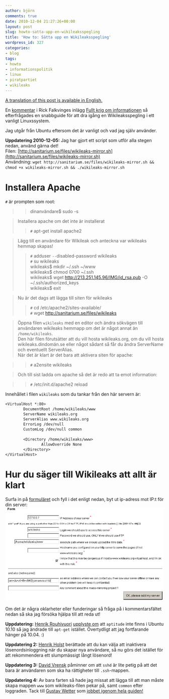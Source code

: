 ```yaml
---
author: björn
comments: true
date: 2010-12-04 21:27:26+00:00
layout: post
slug: howto-satta-upp-en-wikileaksspegling
title: 'How to: Sätta upp en Wikileaksspegling'
wordpress_id: 327
categories:
- blog
tags:
- howto
- informationspolitik
- linux
- piratpartiet
- wikileaks
---
```


[A translation of this post is available in English.](/blog/2010/12/howto-setting-up-a-wikileaks-mirror/)

En [kommentar] i Rick Falkvinges inlägg [Fullt krig om informationen][infokrig]
så efterfrågades en snabbguide för att dra igång en Wikileaksspegling i ett
vanligt Linuxssystem.

Jag utgår från Ubuntu eftersom det är vanligt och vad jag själv använder.

**Uppdatering 2010-12-05:** Jag har gjort ett script som utför alla stegen nedan, använd gärna det!   
Filen: [http://sanitarium.se/files/wikileaks-mirror.sh](http://sanitarium.se/files/wikileaks-mirror.sh)  
Användning: `wget http://sanitarium.se/files/wikileaks-mirror.sh && chmod +x
wikileaks-mirror.sh && ./wikileaks-mirror.sh`

# Installera Apache
`#` är prompten som root:

>> dinanvändare$ sudo -s  

> Installera apache om det inte är installerat  
>> `#` apt-get install apache2  

> Lägg till en användare för Wikileak och anteckna var wikileaks hemmap skapas!  
>> `#` adduser `--`disabled-password wikileaks  
>> `#` su wikileaks  
>> wikileaks$ mkdir ~/.ssh ~/www  
>> wikileaks$ chmod 0700 ~/.ssh  
>> wikileaks$ wget http://213.251.145.96/IMG/id_rsa.pub -O ~/.ssh/authorized_keys  
>> wikileaks$ exit  

> Nu är det dags att lägga till siten för wikileaks  
>> `#` cd /etc/apache2/sites-available/   
>> `#` wget http://sanitarium.se/files/wikileaks   

> Öppna filen `wikileaks` med en editor och ändra sökvägen till användaren wikileaks hemmapp om det är något annat än `/home/wikileaks`.  
> Den här filen förutsätter att du vill hosta wikileaks.org, om du vill hosta wikileaks.dindomän.se eller något sådant så får du ändra ServerName och eventuellt ServerAlias.  
> När det är klart är det bara att aktivera siten för apache:  

>> `#` a2ensite wikileaks  

> Och till sist ladda om apache så det är redo att ta emot information:  

>> `#` /etc/init.d/apache2 reload  

Innehållet i filen `wikileaks` som du tankar från den här servern är:

    <VirtualHost *:80>
            DocumentRoot /home/wikileaks/www
            ServerName wikileaks.org
            ServerAlias www.wikileaks.org
            ErrorLog /dev/null
            CustomLog /dev/null common
    
            <Directory /home/wikileaks/www>
                    AllowOverride None
            </Directory>
    </VirtualHost>
    
# Hur du säger till Wikileaks att allt är klart
Surfa in på [formuläret] och fyll i det enligt nedan, byt ut ip-adress mot IP:t för din server:  
[![](/img/2010/installning-hos-wikileaks.png)](/img/2010/installning-hos-wikileaks.png)

Om det är några oklarheter eller funderingar så fråga på i kommentarsfältet
nedan så ska jag försöka hjälpa till att reda ut!

**Uppdatering:** [Henrik Rouhivuori](http://twitter.com/rouhivuori)
  [upplyste om](/blog/2010/12/howto-satta-upp-en-wikileaksspegling/#comment-106760611)
  att `aptitude` inte finns i Ubuntu 10.10 så jag ändrade till `apt-get`
  istället. Övertydligt att jag fortfarande hänger på 10.04. :)

**Uppdatering 2:**
  [Henrik Holst](/blog/2010/12/howto-satta-upp-en-wikileaksspegling/#comment-106765553)
  berättade att du kan välja att inaktivera lösenordsinloggning när du skapar
  nya användare, så nu görs det istället för att rekommendera ett slumpmässigt
  långt lösenord!

**Uppdatering 3:**
  [David Vrensk](/blog/2010/12/howto-satta-upp-en-wikileaksspegling/#comment-106775835)
  påminner om att `sshd` är lite petig på att det bara är användaren som ska ha
  rättigheter till `.ssh`-mappen.

**Uppdatering 4:** Av bara farten så hade jag missat att lägga till att man
  måste skapa mappen `www` som wikileaks-filen pekar på, samt `common` efter
  loggraden. Tack till [Gustav Wetter] som
  [jobbet igenom hela guiden!](http://sanitarium.se/blog/2010/12/howto-satta-upp-en-wikileaksspegling/#comment-106778110)

[kommentar]:http://rickfalkvinge.se/2010/12/04/fullt-krig-om-informationen/#comment-57303
[infokrig]:http://rickfalkvinge.se/2010/12/04/fullt-krig-om-informationen/
[formuläret]:http://213.251.145.96/Mass-mirroring-Wikileaks.html
[Gustav Wetter]: http://harfagre.wordpress.com/
